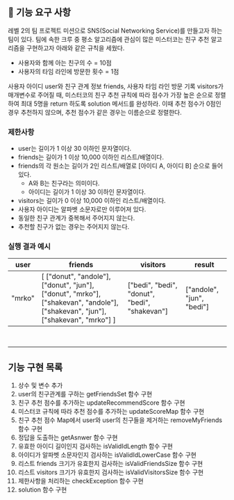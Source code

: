 ## 🚀 기능 요구 사항

레벨 2의 팀 프로젝트 미션으로 SNS(Social Networking Service)를 만들고자 하는 팀이 있다. 팀에 속한 크루 중 평소 알고리즘에 관심이 많은 미스터코는 친구 추천 알고리즘을 구현하고자 아래와 같은 규칙을 세웠다.

- 사용자와 함께 아는 친구의 수 = 10점 
- 사용자의 타임 라인에 방문한 횟수 = 1점

사용자 아이디 user와 친구 관계 정보 friends, 사용자 타임 라인 방문 기록 visitors가 매개변수로 주어질 때, 미스터코의 친구 추천 규칙에 따라 점수가 가장 높은 순으로 정렬하여 최대 5명을 return 하도록 solution 메서드를 완성하라. 이때 추천 점수가 0점인 경우 추천하지 않으며, 추천 점수가 같은 경우는 이름순으로 정렬한다.

### 제한사항

- user는 길이가 1 이상 30 이하인 문자열이다.
- friends는 길이가 1 이상 10,000 이하인 리스트/배열이다.
- friends의 각 원소는 길이가 2인 리스트/배열로 [아이디 A, 아이디 B] 순으로 들어있다.
  - A와 B는 친구라는 의미이다.
  - 아이디는 길이가 1 이상 30 이하인 문자열이다.
- visitors는 길이가 0 이상 10,000 이하인 리스트/배열이다.
- 사용자 아이디는 알파벳 소문자로만 이루어져 있다.
- 동일한 친구 관계가 중복해서 주어지지 않는다.
- 추천할 친구가 없는 경우는 주어지지 않는다.

### 실행 결과 예시

| user | friends | visitors | result |
| --- | --- | --- | --- |
| "mrko" | [ ["donut", "andole"], ["donut", "jun"], ["donut", "mrko"], ["shakevan", "andole"], ["shakevan", "jun"], ["shakevan", "mrko"] ] | ["bedi", "bedi", "donut", "bedi", "shakevan"] | ["andole", "jun", "bedi"] |

<br>

---

## 기능 구현 목록

1. 상수 및 변수 추가
2. user의 친구관계를 구하는 getFriendsSet 함수 구현
3. 친구 추천 점수를 추가하는 updateRecommendScore 함수 구현
4. 미스터코 규칙에 따라 추천 점수를 추가하는 updateScoreMap 함수 구현
5. 친구 추천 점수 Map에서 user와 user의 친구들을 제거하는 removeMyFriends 함수 구현
6. 정답을 도출하는 getAsnwer 함수 구현
7. 유효한 아이디 길이인지 검사하는 isValidIdLength 함수 구현
8. 아이디가 알파벳 소문자인지 검사하는 isValidIdLowerCase 함수 구현
9. 리스트 friends 크기가 유효한지 검사하는 isValidFriendsSize 함수 구현
10. 리스트 visitors 크기가 유효한지 검사하는 isValidVisitorsSize 함수 구현
11. 제한사항을 처리하는 checkException 함수 구현
12. solution 함수 구현
